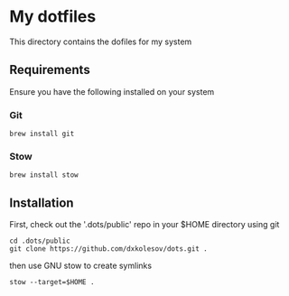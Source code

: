 # My dotfiles

This directory contains the dofiles for my system

## Requirements

Ensure you have the following installed on your system

### Git

```
brew install git
```

### Stow

```
brew install stow
```

## Installation

First, check out the '.dots/public' repo in your $HOME directory using git

```
cd .dots/public
git clone https://github.com/dxkolesov/dots.git .
```

then use GNU stow to create symlinks

```
stow --target=$HOME .
```
